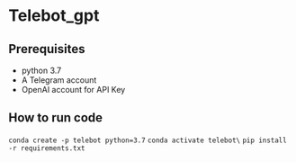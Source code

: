 # Telebot_gpt
## Prerequisites

- python 3.7
- A Telegram account
- OpenAI account for API Key

## How to run code 
```conda create -p telebot python=3.7```
```conda activate telebot\```
```pip install -r requirements.txt```